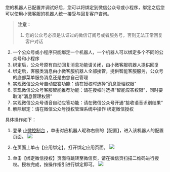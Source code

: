 您的机器人已配置并调试好后，您可以将绑定到微信公众号或小程序，绑定之后您可以使用小微客服的机器人统一接受与回复客户咨询。
>**注意：**
>1. 您的公众号必须是认证过的微信订阅号或者服务号，否则无法正常回复客户对话
2. 一个公众号或小程序只能绑定一个机器人，一个机器人可以绑定多个不同的公众号和小程序
3. 绑定后，公众号原有自动回复消息功能请关闭，由小微客服机器人提供回复
4. 绑定后，客服类消息由小微客服机器人全部接管，提供智能客服服务，公众号的底部菜单服务消息还是由您自己管理
5. 实现微信公众号自动应答功能：请在授权时选择“消息管理权限”
6. 实现微信公众号客服智能推荐功能：请在授权时选择“智能应答权限”，同时要取消“消息管理权限”
7. 实现微信公众号语音自动应答功能：请在微信公众号开通“接收语音识别结果”
8. 解除绑定：请在微信公众号授权管理系统中操作
绑定微信授权

具体操作如下：

1. 登录 [小微控制台](https://console.qcloud.com/prophet) ，单击对应机器人昵称右侧的【配置】，进入该机器人的配置页面。
![](https://mc.qcloudimg.com/static/img/4a8ddc476b526a9aab9efaf12c27d127/image.png)
2. 在页面上单击【应用绑定】，打开绑定应用页面。
![](https://mc.qcloudimg.com/static/img/954ee9b72c66d598a23ce7f10bb18c80/image.png)

3. 单击【绑定微信授权】页面将跳转至微信页，请在微信页扫描二维码进行授权。授权完成，按操作指引进行绑定即可。
![](https://mc.qcloudimg.com/static/img/7b8777db38835b2fbf974b4549c0e819/image.png)
